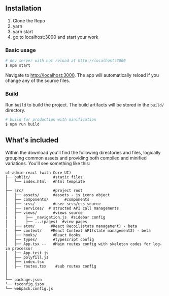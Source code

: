 
## Installation

1. Clone the Repo
2. yarn
3. yarn start
4. go to localhost:3000 and start your work

### Basic usage

``` bash
# dev server with hot reload at http://localhost:3000
$ npm start
```

Navigate to [http://localhost:3000](http://localhost:3000). The app will automatically reload if you change any of the source files.

### Build

Run `build` to build the project. The build artifacts will be stored in the `build/` directory.

```bash
# build for production with minification
$ npm run build
```

## What's included

Within the download you'll find the following directories and files, logically grouping common assets and providing both compiled and minified variations. You'll see something like this:

```
ut-admin-react (with Core UI)
├── public/          #static files
│   └── index.html   #html template
│
├── src/             #project root
│   ├── assets/      #assets - js icons object
│   ├── components/       #components
│   ├── scss/        #user scss/css source
|   ├── services/  # structed API call managements
│   ├── views/       #views source
|   |    ├── _navigation.js  #sidebar config
|   |    ├── ...(pages)  #view pages        
│   ├── atom/       #React Recoil(state management) - beta
|   ├── context/    #React Context API(state management2) - beta    
│   ├── hooks/       #React Hooks
│   ├── types/       #typescript config
│   ├── App.tsx --   #Main routes config with skeleton codes for log-in processor
│   ├── App.test.js
│   ├── polyfill.js
│   ├── index.tsx
│   ├── routes.tsx    #sub routes config
│   
│
└── package.json
└── tsconfig.json
└── webpack.config.js
```